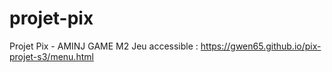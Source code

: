 # projet-pix
Projet Pix - AMINJ GAME M2
Jeu accessible : https://gwen65.github.io/pix-projet-s3/menu.html

